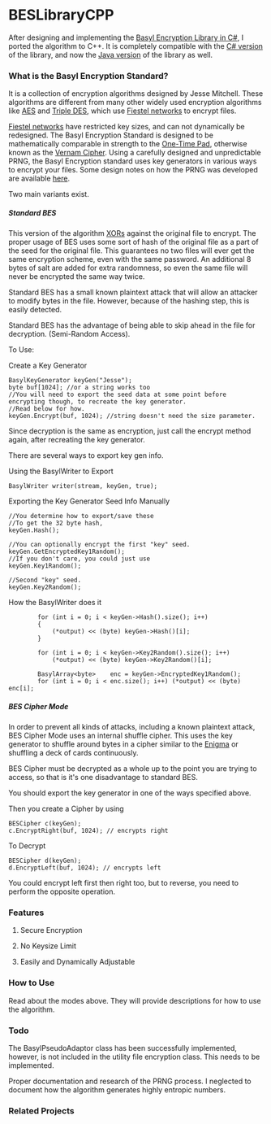 # BESLibraryCPP
After designing and implementing the [Basyl Encryption Library in C#](https://github.com/TheCreatorJames/BESLibrary), I ported the algorithm to C++. It is completely compatible with the [C# version](https://github.com/TheCreatorJames/BESLibrary) of the library, and now the [Java version](https://github.com/TheCreatorJames/JBESLibrary) of the library as well. 


### What is the Basyl Encryption Standard?
It is a collection of encryption algorithms designed by Jesse Mitchell. These algorithms are different from many other widely used encryption algorithms like [AES](https://en.wikipedia.org/wiki/Advanced_Encryption_Standard) and [Triple DES](https://en.wikipedia.org/wiki/Triple_DES), which use [Fiestel networks](https://en.wikipedia.org/wiki/Feistel_cipher) to encrypt files. 

[Fiestel networks](https://en.wikipedia.org/wiki/Feistel_cipher) have restricted key sizes, and can not dynamically be redesigned. The Basyl Encryption Standard is designed to be mathematically comparable in strength to the [One-Time Pad](https://en.wikipedia.org/wiki/One-time_pad), otherwise known as the [Vernam Cipher](https://en.wikipedia.org/wiki/One-time_pad). Using a carefully designed and unpredictable PRNG, the Basyl Encryption standard uses key generators in various ways to encrypt your files. Some design notes on how the PRNG was developed are available [here](https://github.com/TheCreatorJames/BESLibrary/blob/master/PRNG.md).

Two main variants exist. 

##### Standard BES

This version of the algorithm [XORs](https://en.wikipedia.org/wiki/Exclusive_or) against the original file to encrypt. The proper usage of BES uses some sort of hash of the original file as a part of the seed for the original file. This guarantees no two files will ever get the same encryption scheme, even with the same password. An additional 8 bytes of salt are added for extra randomness, so even the same file will never be encrypted the same way twice.

Standard BES has a small known plaintext attack that will allow an attacker to modify bytes in the file. However, because of the hashing step, this is easily detected.

Standard BES has the advantage of being able to skip ahead in the file for decryption. (Semi-Random Access).

To Use: 

Create a Key Generator
```
BasylKeyGenerator keyGen("Jesse"); 
byte buf[1024]; //or a string works too
//You will need to export the seed data at some point before encrypting though, to recreate the key generator.
//Read below for how.
keyGen.Encrypt(buf, 1024); //string doesn't need the size parameter.
```

Since decryption is the same as encryption, just call the encrypt method again, after recreating the key generator. 

There are several ways to export key gen info.

Using the BasylWriter to Export
```
BasylWriter writer(stream, keyGen, true);
```


Exporting the Key Generator Seed Info Manually
```
//You determine how to export/save these
//To get the 32 byte hash,
keyGen.Hash(); 

//You can optionally encrypt the first "key" seed.
keyGen.GetEncryptedKey1Random();
//If you don't care, you could just use
keyGen.Key1Random();

//Second "key" seed.
keyGen.Key2Random();
```

How the BasylWriter does it
```
        for (int i = 0; i < keyGen->Hash().size(); i++)
        {
            (*output) << (byte) keyGen->Hash()[i];
        }

        for (int i = 0; i < keyGen->Key2Random().size(); i++)
            (*output) << (byte) keyGen->Key2Random()[i];

        BasylArray<byte>    enc = keyGen->EncryptedKey1Random();
        for (int i = 0; i < enc.size(); i++) (*output) << (byte) enc[i];
```



##### BES Cipher Mode

In order to prevent all kinds of attacks, including a known plaintext attack, BES Cipher Mode uses an internal shuffle cipher. This uses the key generator to shuffle around bytes in a cipher similar to the [Enigma](https://en.wikipedia.org/wiki/Enigma_machine) or shuffling a deck of cards continuously.

BES Cipher must be decrypted as a whole up to the point you are trying to access, so that is it's one disadvantage to standard BES.

You should export the key generator in one of the ways specified above.

Then you create a Cipher by using 
```
BESCipher c(keyGen);
c.EncryptRight(buf, 1024); // encrypts right
```

To Decrypt
```
BESCipher d(keyGen);
d.EncryptLeft(buf, 1024); // encrypts left
```
You could encrypt left first then right too, but to reverse, you need to perform the opposite operation.

### Features

1) Secure Encryption

2) No Keysize Limit

3) Easily and Dynamically Adjustable

### How to Use

Read about the modes above. They will provide descriptions for how to use the algorithm.

### Todo

The BasylPseudoAdaptor class has been successfully implemented, however, is not included in the utility file encryption class. This needs to be implemented. 

Proper documentation and research of the PRNG process. I neglected to document how the algorithm generates highly entropic numbers.


### Related Projects
